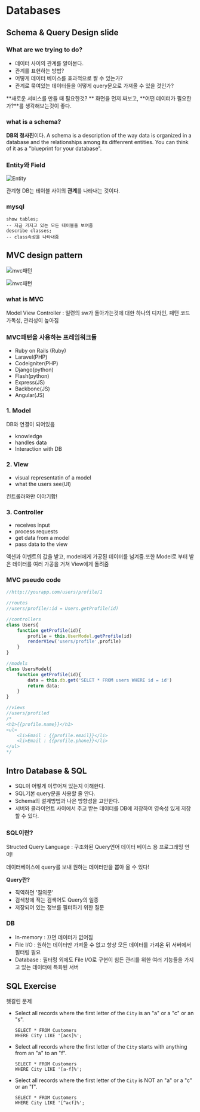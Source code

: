# Databases

## Schema & Query Design slide

### What are we trying to do?

- 데이터 사이의 관계를 알아본다.
- 관계를 표현하는 방법?
- 어떻게 데이터 베이스를 효과적으로 짤 수 있는가?
- 관계로 묶여있는 데이터들을 어떻게 query문으로 가져올 수 있을 것인가?

**새로운 서비스를 만들 때 필요한것? **
화면을 먼저 짜보고, **어떤 데이터가 필요한가?**를 생각해보는것이 좋다.

### what is a schema?

**DB의 청사진**이다.
A schema is a description of the way data is organized in a database and the relationships among its diffenrent entities.
You can think of it as a "blueprint for your database".



### Entity와 Field

![Entity](https://encrypted-tbn0.gstatic.com/images?q=tbn:ANd9GcQkav9T9eJYhdohHuWf9ZvG7sYxfA1vQz_1kMcZXrReBNGP86ri&s)

관계형 DB는 테이블 사이의 **관계**를 나타내는 것이다.

### mysql

```mysql
show tables;
-- 지금 가지고 있는 모든 테이블을 보여줌
describe classes;
-- class속성을 나타내줌
```

## MVC design pattern

![mvc패턴](https://s3.ap-northeast-2.amazonaws.com/opentutorials-user-file/module/327/1262.png)

![mvc패턴](https://upload.wikimedia.org/wikipedia/commons/thumb/5/53/Router-MVC-DB.svg/1200px-Router-MVC-DB.svg.png)

### what is MVC

Model View Controller : 일련의 sw가 돌아가는것에 대한 하나의 디자인, 패턴
코드 가독성, 관리성이 높아짐

### MVC패턴을 사용하는 프레임워크들

- Ruby on Rails (Ruby)
- Laravel(PHP)
- Codeigniter(PHP)
- Django(python)
- Flash(python)
- Express(JS)
- Backbone(JS)
- Angular(JS)

### 1. Model

DB와 연결이 되어있음

- knowledge
- handles data
- Interaction with DB

### 2. VIew

- visual representatin of a model
- what the users see(UI)

컨트롤러와만 이야기함!

### 3. Controller

- receives input
- process requests
- get data from a model
- pass data to the view

액션과 이벤트의 값을 받고, model에게 가공된 데이터를 넘겨줌.또한 Model로 부터 받은 데이터를 여러 가공을 거쳐 View에게 돌려줌

### MVC pseudo code

````javascript
//http://yourapp.com/users/profile/1

//routes
//users/profile/:id = Users.getProfile(id)

//controllers
class Users{
    function getProfile(id){
        profile = this.UserModel.getProfile(id)
        renderView('users/profile',profile)
    }
}

//models
class UsersModel{
 	function getProfile(id){
        data = this.db.get('SELET * FROM users WHERE id = id')
        return data;
    }   
}

//views
//users/profiled
/*
<h1>{{profile.name}}</h1>
<ul>
	<li>Email : {{profile.email}}</li>
	<li>Email : {{profile.phone}}</li>
</ul>
*/
````



## Intro Database & SQL

- SQL이 어떻게 이루어져 있는지 이해한다.
- SQL기본 query문을 사용할 줄 안다.
- Schema의 설계방법과 나은 방향성을 고안한다.
- 서버와 클라이언트 사이에서 주고 받는 데이터를 DB에 저장하여 영속성 있게 저장 할 수 있다.

### SQL이란?

Structed Query Language : 구조화된 Query언어
데이터 베이스 용 프로그래밍 언어!

데이터베이스에 query를 보내 원하는 데이터만을 뽑아 올 수 있다!

**Query란?**

- 직역하면 '질의문'
- 검색창에 적는 검색어도 Query의 일종
- 저장되어 있는 정보를 필터하기 위한 질문

### DB

- In-memory : 끄면 데이터가 없어짐
- File I/O : 원하는 데이터만 가져울 수 없고 항상 모든 데이터를 가져온 뒤 서버에서 필터링 필요
- Database : 필터링 외에도 File I/O로 구현이 힘든 관리를 위한 여러 기능들을 가지고 있는 데이터에 특화된 서버

## SQL Exercise

헷갈린 문제

- Select all records where the first letter of the `City` is an "a" or a "c" or an "s".

  ```mysql
  SELECT * FROM Customers
  WHERE City LIKE '[acs]%';
  ```

- Select all records where the first letter of the `City` starts with anything from an "a" to an "f".

  ```mysql
  SELECT * FROM Customers
  WHERE City LIKE '[a-f]%';
  ```

- Select all records where the first letter of the `City` is NOT an "a" or a "c" or an "f".

  ```mysql
  SELECT * FROM Customers
  WHERE City LIKE '[^acf]%';
  ```

  



